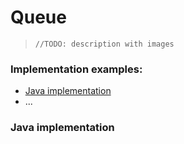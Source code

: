 # Queue

> ``//TODO: description with images``

### Implementation examples:

- [Java implementation](#java)
- ...



<div id="java">

### Java implementation
<script src="https://gist.github.com/agapeteo/40e8764a5da58bb54b9a8501feedd725.js"></script>





